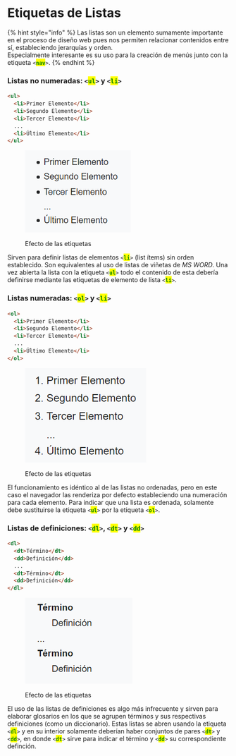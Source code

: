 # Etiquetas de Listas

{% hint style="info" %}
Las listas son un elemento sumamente importante en el proceso de diseño web pues nos permiten relacionar contenidos entre sí, estableciendo jerarquías y orden.\
Especialmente interesante es su uso para la creación de menús junto con la etiqueta `<`<mark style="color:green;">**`nav`**</mark>`>`.
{% endhint %}

### Listas no numeradas: `<`<mark style="color:green;">`ul`</mark>`>` y `<`<mark style="color:green;">`li`</mark>`>`

```html
<ul>
  <li>Primer Elemento</li>
  <li>Segundo Elemento</li>
  <li>Tercer Elemento</li>
  ...
  <li>Último Elemento</li>
</ul>
```

<figure><img src="../.gitbook/assets/image (24).png" alt=""><figcaption><p>Efecto de las etiquetas</p></figcaption></figure>

Sirven para definir listas de elementos `<`<mark style="color:green;">**`li`**</mark>`>` (list ítems) sin orden establecido. Son equivalentes al uso de listas de viñetas de _MS WORD_. Una vez abierta la lista con la etiqueta `<`<mark style="color:green;">**`ul`**</mark>`>` todo el contenido de esta debería definirse mediante las etiquetas de elemento de lista `<`<mark style="color:green;">**`li`**</mark>`>`.

### Listas numeradas: `<`<mark style="color:green;">`ol`</mark>`>` y `<`<mark style="color:green;">`li`</mark>`>`

```html
<ol>
  <li>Primer Elemento</li>
  <li>Segundo Elemento</li>
  <li>Tercer Elemento</li>
  ...
  <li>Último Elemento</li>
</ol>
```

<figure><img src="../.gitbook/assets/image (33).png" alt=""><figcaption><p>Efecto de las etiquetas</p></figcaption></figure>

El funcionamiento es idéntico al de las listas no ordenadas, pero en este caso el navegador las renderiza por defecto estableciendo una numeración para cada elemento. Para indicar que una lista es ordenada, solamente debe sustituirse la etiqueta `<`<mark style="color:green;">**`ul`**</mark>`>` por la etiqueta `<`<mark style="color:green;">**`ol`**</mark>`>`.

### Listas de definiciones: `<`<mark style="color:green;">`dl`</mark>`>`, `<`<mark style="color:green;">`dt`</mark>`>` y `<`<mark style="color:green;">`dd`</mark>`>`

```html
<dl>
  <dt>Término</dt>
  <dd>Definición</dd>
  ...
  <dt>Término</dt>
  <dd>Definición</dd>
</dl>
```

<figure><img src="../.gitbook/assets/image (7).png" alt=""><figcaption><p>Efecto de las etiquetas</p></figcaption></figure>

El uso de las listas de definiciones es algo más infrecuente y sirven para elaborar glosarios en los que se agrupen términos y sus respectivas definiciones (como un diccionario). Estas listas se abren usando la etiqueta `<`<mark style="color:green;">**`dl`**</mark>`>` y en su interior solamente deberían haber conjuntos de pares `<`<mark style="color:green;">**`dt`**</mark>`>` y `<`<mark style="color:green;">**`dd`**</mark>`>`, en donde `<`<mark style="color:green;">**`dt`**</mark>`>` sirve para indicar el término y `<`<mark style="color:green;">**`dd`**</mark>`>` su correspondiente definción.
